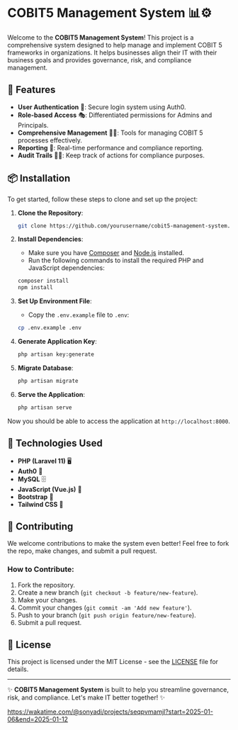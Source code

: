 # COBIT5 Management System 📊⚙️

Welcome to the **COBIT5 Management System**! This project is a comprehensive system designed to help manage and implement COBIT 5 frameworks in organizations. It helps businesses align their IT with their business goals and provides governance, risk, and compliance management.

## 🚀 Features

- **User Authentication** 🔐: Secure login system using Auth0.
- **Role-based Access** 🎭: Differentiated permissions for Admins and Principals.
- **Comprehensive Management** 🧑‍💼: Tools for managing COBIT 5 processes effectively.
- **Reporting** 📑: Real-time performance and compliance reporting.
- **Audit Trails** 🕵️‍♂️: Keep track of actions for compliance purposes.

## 📦 Installation

To get started, follow these steps to clone and set up the project:

1. **Clone the Repository**:
    ```bash
    git clone https://github.com/yourusername/cobit5-management-system.git
    ```

2. **Install Dependencies**:
    - Make sure you have [Composer](https://getcomposer.org/) and [Node.js](https://nodejs.org/) installed.
    - Run the following commands to install the required PHP and JavaScript dependencies:
    ```bash
    composer install
    npm install
    ```

3. **Set Up Environment File**:
    - Copy the `.env.example` file to `.env`:
    ```bash
    cp .env.example .env
    ```

4. **Generate Application Key**:
    ```bash
    php artisan key:generate
    ```

5. **Migrate Database**:
    ```bash
    php artisan migrate
    ```

6. **Serve the Application**:
    ```bash
    php artisan serve
    ```

Now you should be able to access the application at `http://localhost:8000`.

## 🔑 Technologies Used

- **PHP (Laravel 11)** 🖥️
- **Auth0** 🔐
- **MySQL** 🗄️
- **JavaScript (Vue.js)** 🎨
- **Bootstrap** 💅
- **Tailwind CSS** 🎨

## 👥 Contributing

We welcome contributions to make the system even better! Feel free to fork the repo, make changes, and submit a pull request. 

### How to Contribute:
1. Fork the repository.
2. Create a new branch (`git checkout -b feature/new-feature`).
3. Make your changes.
4. Commit your changes (`git commit -am 'Add new feature'`).
5. Push to your branch (`git push origin feature/new-feature`).
6. Submit a pull request.

## 📄 License

This project is licensed under the MIT License - see the [LICENSE](LICENSE) file for details.

---

✨ **COBIT5 Management System** is built to help you streamline governance, risk, and compliance. Let's make IT better together! ✨

https://wakatime.com/@sonyadi/projects/seqpvmamjl?start=2025-01-06&end=2025-01-12
